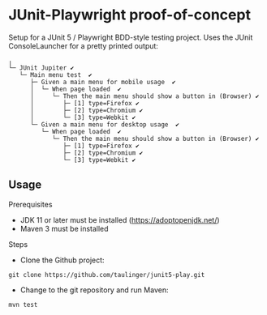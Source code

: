 JUnit-Playwright proof-of-concept
========

Setup for a JUnit 5 / Playwright BDD-style testing project. Uses the JUnit ConsoleLauncher for a pretty printed output:

```
╷
└─ JUnit Jupiter ✔
   └─ Main menu test  ✔
      ├─ Given a main menu for mobile usage  ✔
      │  └─ When page loaded  ✔
      │     └─ Then the main menu should show a button in (Browser) ✔
      │        ├─ [1] type=Firefox ✔
      │        ├─ [2] type=Chromium ✔
      │        └─ [3] type=Webkit ✔
      └─ Given a main menu for desktop usage  ✔
         └─ When page loaded  ✔
            └─ Then the main menu should show a button in (Browser) ✔
               ├─ [1] type=Firefox ✔
               ├─ [2] type=Chromium ✔
               └─ [3] type=Webkit ✔

```




## Usage

Prerequisites
- JDK 11 or later must be installed (https://adoptopenjdk.net/)
- Maven 3 must be installed

Steps
- Clone the Github project:
```
git clone https://github.com/taulinger/junit5-play.git
```
- Change to the git repository and run Maven:
```
mvn test
```